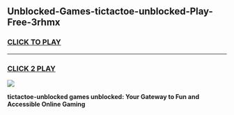 
## Unblocked-Games-tictactoe-unblocked-Play-Free-3rhmx
<h3>
<a href="https://premium76.site?title=tictactoe-unblocked&ref=19M">CLICK TO PLAY</a></h3>
<hr>

<h3>
<a href="https://premium76.site?title=tictactoe-unblocked&ref=19M">CLICK 2 PLAY</a>
  
</h3>

<a href="https://premium76.site?title=tictactoe-unblocked&ref=19M"><img src="https://clearcache.store/games.png"></a>


**tictactoe-unblocked games unblocked: Your Gateway to Fun and Accessible Online Gaming**
